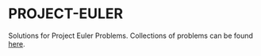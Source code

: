 # PROJECT-EULER


Solutions for Project Euler Problems.
Collections of problems can be found [here](https://projecteuler.net/archives).
